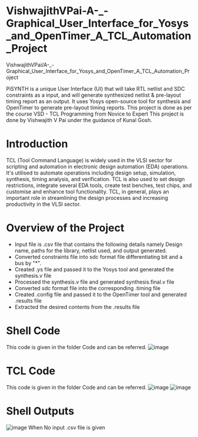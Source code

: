 # VishwajithVPai-A-_-Graphical_User_Interface_for_Yosys_and_OpenTimer_A_TCL_Automation_Project
VishwajithVPai/A-_-Graphical_User_Interface_for_Yosys_and_OpenTimer_A_TCL_Automation_Project

PiSYNTH is a unique User Interface (UI) that will take RTL netlist and SDC constraints as a input, and will generate synthesized netlist & pre-layout timing report as an output. It uses Yosys open-source tool for synthesis and OpenTimer to generate pre-layout timing reports.
This project is done as per the course VSD - TCL Programming from Novice to Expert This project is done by Vishwajith V Pai under the guidance of Kunal Gosh.

# Introduction
TCL (Tool Command Language) is widely used in the VLSI sector for scripting and automation in electronic design automation (EDA) operations.
It's utilised to automate operations including design setup, simulation, synthesis, timing analysis, and verification. 
TCL is also used to set design restrictions, integrate several EDA tools, create test benches, test chips, and customise and enhance tool functionality.
TCL, in general, plays an important role in streamlining the design processes and increasing productivity in the VLSI sector.

# Overview of the Project 
* Input file is .csv file that contains the following details namely Design name, paths for the library, netlist used, and output generated.
* Converted constraints file into sdc format file differentiating bit and a bus by "*".
* Created .ys file and passed it to the Yosys tool and generated the synthesis.v file
* Processed the synthesis.v file and generated synthesis.final.v file
* Converted sdc format file into the corresponding .timing file
* Created .config file and passed it to the OpenTimer tool and generated .results file
* Extracted the desired contents from the .results file

# Shell Code
This code is given in the folder Code and can be referred.
![image](https://github.com/VishwajithVPai/VishwajithVPai-A-_-Graphical_User_Interface_for_Yosys_and_OpenTimer_A_TCL_Automation_Project/assets/130815256/39d25ec2-8759-46a5-9802-f0885631d877)

# TCL Code 
This code is given in the folder Code and can be referred.
![image](https://github.com/VishwajithVPai/VishwajithVPai-A-_-Graphical_User_Interface_for_Yosys_and_OpenTimer_A_TCL_Automation_Project/assets/130815256/d23f76a7-6e6b-4745-a4b4-d4dfe955193b)
![image](https://github.com/VishwajithVPai/VishwajithVPai-A-_-Graphical_User_Interface_for_Yosys_and_OpenTimer_A_TCL_Automation_Project/assets/130815256/8bef1668-3842-4851-bae6-c7e1903b3d59)

# Shell Outputs
![image](https://github.com/VishwajithVPai/VishwajithVPai-A-_-Graphical_User_Interface_for_Yosys_and_OpenTimer_A_TCL_Automation_Project/assets/130815256/de526a6b-0333-47ea-9e76-3b115cbe015e)
                                                When No input .csv file is given







